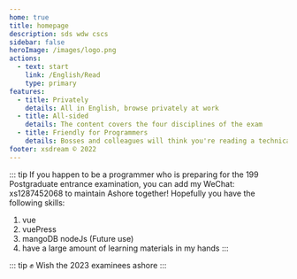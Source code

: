 ```yaml
---
home: true
title: homepage
description: sds wdw cscs
sidebar: false
heroImage: /images/logo.png
actions:
  - text: start
    link: /English/Read
    type: primary
features:
  - title: Privately
    details: All in English, browse privately at work
  - title: All-sided
    details: The content covers the four disciplines of the exam
  - title: Friendly for Programmers
    details: Bosses and colleagues will think you're reading a technical  document
footer: xsdream © 2022
---
```


::: tip
If you happen to be a programmer who is preparing for the 199 Postgraduate entrance examination, you can add my WeChat: xs1287452068 to maintain Ashore together!
Hopefully you have the following skills:
1. vue
2. vuePress
3. mangoDB nodeJs (Future use)
4. have a large amount of learning materials in my hands
:::
    
::: tip
:fist: Wish the 2023 examinees ashore
:::








